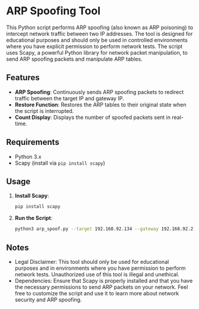 # ARP Spoofing Tool

This Python script performs ARP spoofing (also known as ARP poisoning) to intercept network traffic between two IP addresses. The tool is designed for educational purposes and should only be used in controlled environments where you have explicit permission to perform network tests. The script uses Scapy, a powerful Python library for network packet manipulation, to send ARP spoofing packets and manipulate ARP tables.

## Features

- **ARP Spoofing**: Continuously sends ARP spoofing packets to redirect traffic between the target IP and gateway IP.
- **Restore Function**: Restores the ARP tables to their original state when the script is interrupted.
- **Count Display**: Displays the number of spoofed packets sent in real-time.

## Requirements

- Python 3.x
- Scapy (install via `pip install scapy`)

## Usage

1. **Install Scapy**:
   ```bash
   pip install scapy

2. **Run the Script**:
   ```bash
   python3 arp_spoof.py --target 192.168.92.134 --gateway 192.168.92.2

## Notes
- Legal Disclaimer: This tool should only be used for educational purposes and in environments where you have permission to perform network tests. Unauthorized use of this tool is illegal and unethical.
- Dependencies: Ensure that Scapy is properly installed and that you have the necessary permissions to send ARP packets on your network.
Feel free to customize the script and use it to learn more about network security and ARP spoofing.
